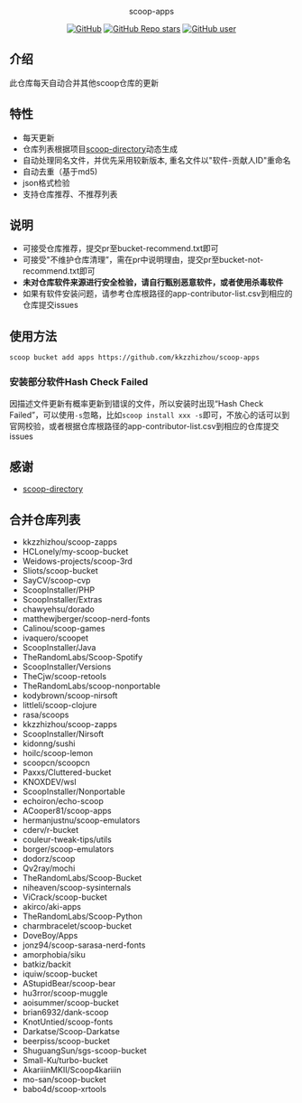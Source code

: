 <p align="center">
  scoop-apps
</p>
<p align="center">
  <a href="https://github.com/kkzzhizhou/scoop-apps"><img alt="GitHub" src="https://img.shields.io/badge/Readme--Style-standard--repository-brightgreen?style=flat-square&color=f83500"/></a>
  <a href="https://github.com/kkzzhizhou/scoop-apps"><img alt="GitHub Repo stars" src="https://img.shields.io/github/stars/kkzzhizhou/scoop-apps?style=flat-square"/></a>
  <a href="https://github.com/kkzzhizhou"><img alt="GitHub user" src="https://img.shields.io/badge/author-kkzzhizhou-brightgreen?style=flat-square"/></a>
</p>


## 介绍

此仓库每天自动合并其他scoop仓库的更新

## 特性

- 每天更新
- 仓库列表根据项目[scoop-directory](https://github.com/rasa/scoop-directory)动态生成
- 自动处理同名文件，并优先采用较新版本, 重名文件以"软件-贡献人ID"重命名
- 自动去重（基于md5)
- json格式检验
- 支持仓库推荐、不推荐列表

## 说明

- 可接受仓库推荐，提交pr至bucket-recommend.txt即可
- 可接受"不维护仓库清理”，需在pr中说明理由，提交pr至bucket-not-recommend.txt即可
- **未对仓库软件来源进行安全检验，请自行甄别恶意软件，或者使用杀毒软件**
- 如果有软件安装问题，请参考仓库根路径的app-contributor-list.csv到相应的仓库提交issues

## 使用方法

```
scoop bucket add apps https://github.com/kkzzhizhou/scoop-apps
```

### 安装部分软件Hash Check Failed



因描述文件更新有概率更新到错误的文件，所以安装时出现“Hash Check Failed”，可以使用`-s`忽略，比如`scoop install xxx -s`即可，不放心的话可以到官网校验，或者根据仓库根路径的app-contributor-list.csv到相应的仓库提交issues

## 感谢

- [scoop-directory](https://github.com/rasa/scoop-directory)

## 合并仓库列表

- kkzzhizhou/scoop-zapps
- HCLonely/my-scoop-bucket
- Weidows-projects/scoop-3rd
- Sliots/scoop-bucket
- SayCV/scoop-cvp
- ScoopInstaller/PHP
- ScoopInstaller/Extras
- chawyehsu/dorado
- matthewjberger/scoop-nerd-fonts
- Calinou/scoop-games
- ivaquero/scoopet
- ScoopInstaller/Java
- TheRandomLabs/Scoop-Spotify
- ScoopInstaller/Versions
- TheCjw/scoop-retools
- TheRandomLabs/scoop-nonportable
- kodybrown/scoop-nirsoft
- littleli/scoop-clojure
- rasa/scoops
- kkzzhizhou/scoop-zapps
- ScoopInstaller/Nirsoft
- kidonng/sushi
- hoilc/scoop-lemon
- scoopcn/scoopcn
- Paxxs/Cluttered-bucket
- KNOXDEV/wsl
- ScoopInstaller/Nonportable
- echoiron/echo-scoop
- ACooper81/scoop-apps
- hermanjustnu/scoop-emulators
- cderv/r-bucket
- couleur-tweak-tips/utils
- borger/scoop-emulators
- dodorz/scoop
- Qv2ray/mochi
- TheRandomLabs/Scoop-Bucket
- niheaven/scoop-sysinternals
- ViCrack/scoop-bucket
- akirco/aki-apps
- TheRandomLabs/Scoop-Python
- charmbracelet/scoop-bucket
- DoveBoy/Apps
- jonz94/scoop-sarasa-nerd-fonts
- amorphobia/siku
- batkiz/backit
- iquiw/scoop-bucket
- AStupidBear/scoop-bear
- hu3rror/scoop-muggle
- aoisummer/scoop-bucket
- brian6932/dank-scoop
- KnotUntied/scoop-fonts
- Darkatse/Scoop-Darkatse
- beerpiss/scoop-bucket
- ShuguangSun/sgs-scoop-bucket
- Small-Ku/turbo-bucket
- AkariiinMKII/Scoop4kariiin
- mo-san/scoop-bucket
- babo4d/scoop-xrtools
